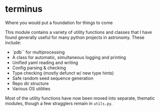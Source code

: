 # terminus
Where you would put a foundation for things to come

This module contains a variety of utility functions and classes that I have found generally useful for many python projects in astronomy. These include:
- `pdb`` for multiprocessing
- A class for automatic, simultaneous logging and printing
- Unified yaml reading and writing
- Config parsing & checking
- Type checking (mostly defunct w/ new type hints)
- Safe random seed sequence generation
- Repo dir structure
- Various OS utilities

Most of the utility functions have now been moved into separate, thematic modules, though a few stragglers remain in `utils.py`.
